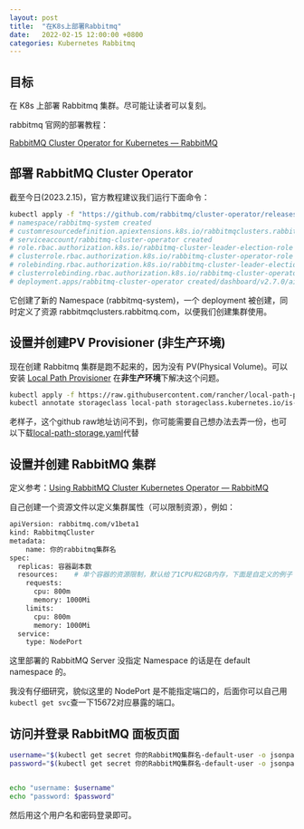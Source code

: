 ```yaml
---
layout: post
title:  "在K8s上部署Rabbitmq"
date:   2022-02-15 12:00:00 +0800
categories: Kubernetes Rabbitmq
---
```




## 目标

在 K8s 上部署 Rabbitmq 集群。尽可能让读者可以复刻。

rabbitmq 官网的部署教程：

[RabbitMQ Cluster Operator for Kubernetes — RabbitMQ](https://www.rabbitmq.com/kubernetes/operator/operator-overview.html)



## 部署 RabbitMQ Cluster Operator

截至今日(2023.2.15)，官方教程建议我们运行下面命令：

```bash
kubectl apply -f "https://github.com/rabbitmq/cluster-operator/releases/latest/download/cluster-operator.yml"
# namespace/rabbitmq-system created
# customresourcedefinition.apiextensions.k8s.io/rabbitmqclusters.rabbitmq.com created
# serviceaccount/rabbitmq-cluster-operator created
# role.rbac.authorization.k8s.io/rabbitmq-cluster-leader-election-role created
# clusterrole.rbac.authorization.k8s.io/rabbitmq-cluster-operator-role created
# rolebinding.rbac.authorization.k8s.io/rabbitmq-cluster-leader-election-rolebinding created
# clusterrolebinding.rbac.authorization.k8s.io/rabbitmq-cluster-operator-rolebinding created
# deployment.apps/rabbitmq-cluster-operator created/dashboard/v2.7.0/aio/deploy/recommended.yaml
```

它创建了新的 Namespace (rabbitmq-system)，一个 deployment 被创建，同时定义了资源 rabbitmqclusters.rabbitmq.com，以便我们创建集群使用。



## 设置并创建PV Provisioner (非生产环境)

现在创建 Rabbitmq 集群是跑不起来的，因为没有 PV(Physical Volume)。可以安装 [Local Path Provisioner](https://github.com/rancher/local-path-provisioner) 在**非生产环境**下解决这个问题。

```bash
kubectl apply -f https://raw.githubusercontent.com/rancher/local-path-provisioner/master/deploy/local-path-storage.yaml
kubectl annotate storageclass local-path storageclass.kubernetes.io/is-default-class=true
```

老样子，这个github raw地址访问不到，你可能需要自己想办法去弄一份，也可以下载[local-path-storage.yaml]({{site.url}}/assets/2023-2-15-在K8s上部署Rabbitmq.assets/local-path-storage.yaml)代替



## 设置并创建 RabbitMQ 集群

定义参考：[Using RabbitMQ Cluster Kubernetes Operator — RabbitMQ](https://www.rabbitmq.com/kubernetes/operator/using-operator.html)

自己创建一个资源文件以定义集群属性（可以限制资源），例如：

```bash
apiVersion: rabbitmq.com/v1beta1
kind: RabbitmqCluster
metadata:
    name: 你的rabbitmq集群名
spec:
  replicas: 容器副本数
  resources:	# 单个容器的资源限制，默认给了1CPU和2GB内存，下面是自定义的例子
    requests:
      cpu: 800m
      memory: 1000Mi
    limits:
      cpu: 800m
      memory: 1000Mi
  service:
    type: NodePort
```

这里部署的 RabbitMQ Server 没指定 Namespace 的话是在 default namespace 的。

我没有仔细研究，貌似这里的 NodePort 是不能指定端口的，后面你可以自己用`kubectl get svc`查一下15672对应暴露的端口。



## 访问并登录 RabbitMQ 面板页面

```bash
username="$(kubectl get secret 你的RabbitMQ集群名-default-user -o jsonpath='{.data.username}' | base64 --decode)"
password="$(kubectl get secret 你的RabbitMQ集群名-default-user -o jsonpath='{.data.password}' | base64 --decode)"


echo "username: $username"
echo "password: $password"
```

然后用这个用户名和密码登录即可。